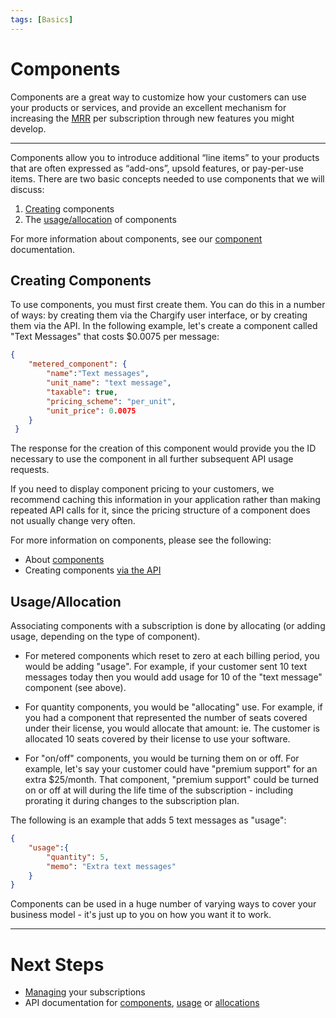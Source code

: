 ```yaml
---
tags: [Basics]
---
```


# Components

Components are a great way to customize how your customers can use your products or services, and provide an excellent mechanism for increasing the [MRR](http://saasmetrics.co/monthly-recurring-revenue/) per subscription through new features you might develop.

----------

Components allow you to introduce additional “line items” to your products that are often expressed as “add-ons”, upsold features, or pay-per-use items. There are two basic concepts needed to use components that we will discuss:

 1. [Creating](#creating-components) components
 2. The [usage/allocation](#usageallocation) of components

For more information about components, see our [component](https://help.chargify.com/products/product-components.html) documentation.

## Creating Components

To use components, you must first create them. You can do this in a number of ways: by creating them via the Chargify user interface, or by creating them via the API. In the following example, let's create a component called "Text Messages" that costs $0.0075 per message:

```json
{
    "metered_component": {
        "name":"Text messages",
        "unit_name": "text message",
        "taxable": true,
        "pricing_scheme": "per_unit",
        "unit_price": 0.0075
    }
 }
```

The response for the creation of this component would provide you the ID necessary to use the component in all further subsequent API usage requests.

If you need to display component pricing to your customers, we recommend caching this information in your application rather than making repeated API calls for it, since the pricing structure of a component does not usually change very often.

For more information on components, please see the following:

 - About [components](https://help.chargify.com/products/product-components.html)
 - Creating components [via the API](../../reference/Chargify-API.v1.yaml/paths/~1product_families~1%7Bproduct_family_id%7D~1%7Bplural_kind%7D.json/post)

## Usage/Allocation

Associating components with a subscription is done by allocating (or adding usage, depending on the type of component).

* For metered components which reset to zero at each billing period, you would be adding "usage". For example, if your customer sent 10 text messages today then you would add usage for 10 of the "text message" component (see above).

* For quantity components, you would be "allocating" use. For example, if you had a component that represented the number of seats covered under their license, you would allocate that amount: ie. The customer is allocated 10 seats covered by their license to use your software.

* For "on/off" components, you would be turning them on or off. For example, let's say your customer could have "premium support" for an extra $25/month. That component, "premium support" could be turned on or off at will during the life time of the subscription - including prorating it during changes to the subscription plan.

The following is an example that adds 5 text messages as "usage":

```json
{
    "usage":{
        "quantity": 5,
        "memo": "Extra text messages"
    }
}
```

Components can be used in a huge number of varying ways to cover your business model - it's just up to you on how you want it to work.

----------

# Next Steps
- [Managing](./Subscriptions.md) your subscriptions
- API documentation for [components](../../reference/Chargify-API.v1.yaml/paths/~1product_families~1%7Bproduct_family_id%7D~1%7Bplural_kind%7D.json/post), [usage](./b3A6MTQxMDgzODQ-create-usage) or [allocations](./b3A6MTQxMDgzNzg-allocate-component)

